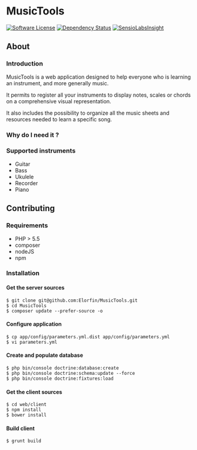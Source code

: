 # MusicTools

[![Software License](https://img.shields.io/badge/license-MIT-brightgreen.svg?style=flat-square)](LICENSE)
[![Dependency Status](https://gemnasium.com/Elorfin/MusicTools.svg)](https://gemnasium.com/Elorfin/MusicTools)
[![SensioLabsInsight](https://insight.sensiolabs.com/projects/74bd74a9-b6fc-4b4e-9eb6-146748ab49db/mini.png)](https://insight.sensiolabs.com/projects/74bd74a9-b6fc-4b4e-9eb6-146748ab49db)

## About

### Introduction
MusicTools is a web application designed to help everyone who is learning an instrument, and more generally music.

It permits to register all your instruments to display notes, scales or chords on a comprehensive visual representation.

It also includes the possibility to organize all the music sheets and resources needed to learn a specific song.

### Why do I need it ?

### Supported instruments
- Guitar
- Bass
- Ukulele
- Recorder
- Piano

## Contributing

### Requirements
- PHP > 5.5
- composer
- nodeJS
- npm

### Installation

#### Get the server sources
```
$ git clone git@github.com:Elorfin/MusicTools.git
$ cd MusicTools
$ composer update --prefer-source -o
```

#### Configure application
```
$ cp app/config/parameters.yml.dist app/config/parameters.yml
$ vi parameters.yml
```

#### Create and populate database
```
$ php bin/console doctrine:database:create
$ php bin/console doctrine:schema:update --force
$ php bin/console doctrine:fixtures:load
```

#### Get the client sources
```
$ cd web/client
$ npm install
$ bower install
```

#### Build client
```
$ grunt build
```